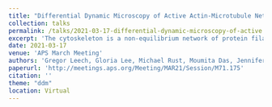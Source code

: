 ```yaml
---
title: "Differential Dynamic Microscopy of Active Actin-Microtubule Networks"
collection: talks
permalink: /talks/2021-03-17-differential-dynamic-microscopy-of-active
excerpt: 'The cytoskeleton is a non-equilibrium network of protein filaments, including semiflexible actin and rigid microtubules, as well as associated motor proteins that can dynamically rearrange the filaments. Here, we create co-entangled networks of microtubules and actin that exhibit active contractile dynamics driven by myosin II motors. We use multi-spectral confocal fluorescence microscopy and differential dynamic microscopy to determine the time-varying fluctuation decay times and contraction rates of the networks. We vary the concentrations of actin, microtubules and myosin to tune the dynamics from slow, organized contraction to disordered vortical flow. We also examine the impact of sample age on the non-equilibrium dynamics. Our findings shed light onto how the active composite cytoskeleton can finely tune its dynamics by varying the interactions between its constituents.'
date: 2021-03-17
venue: 'APS March Meeting'
authors: 'Gregor Leech, Gloria Lee, Michael Rust, Moumita Das, Jennifer L. Ross, Ryan McGorty, Rae M. Robertson-Anderson'
paperurl: 'http://meetings.aps.org/Meeting/MAR21/Session/M71.175'
citation: ''
theme: "ddm"
location: Virtual
---
```


